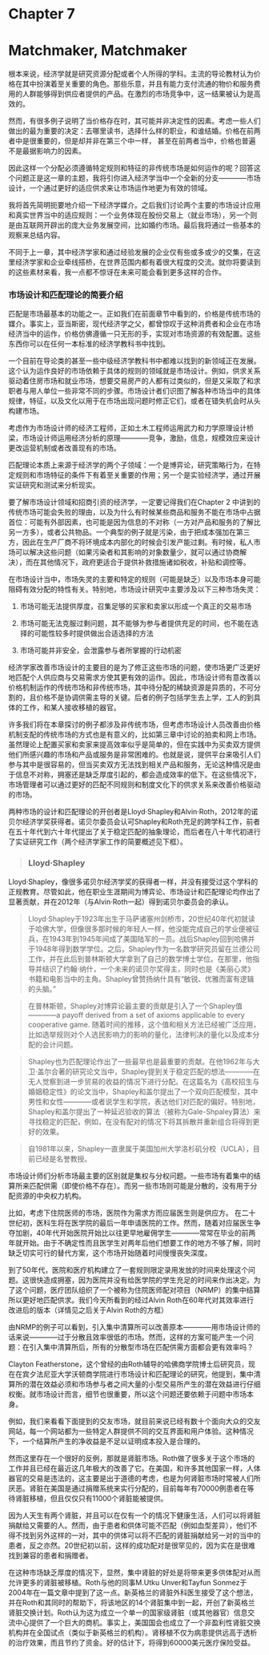 # Chapter 7

# Matchmaker, Matchmaker

根本来说，经济学就是研究资源分配或者个人所得的学科。主流的导论教材认为价格在其中扮演着至关重要的角色。那些乐意，并且有能力支付流通的物价和服务费用的人群能够得到供应者提供的产品。在激烈的市场竞争中，这一结果被认为是高效的。

然而，有很多例子说明了当价格存在时，其可能并非决定性的因素。考虑一些人们做出的最为重要的决定：去哪里读书，选择什么样的职业，和谁结婚。价格在前两者中是很重要的，但是却并非在第三个中一样， 甚至在前两者当中，价格也普遍不是最据影响力的因素。

因此这样一个分配必须遵循特定规则和特征的非传统市场是如何运作的呢？回答这个问题正是这一章的主题，我将引你进入经济学当中一个全新的分支————市场设计，一个通过更好的适应供求来让市场运作地更为有效的领域。

我将首先简明扼要地介绍一下经济学媒介。之后我们讨论两个主要的市场设计应用和真实世界当中的适应规则：一个业务体现在股份交易上（就业市场），另一个则是由互联网开辟出的庞大业务发展空间，比如婚约市场。最后我将通过一些基本的观察来总结内容。

不同于上一章，其中经济学家和通过经验发展的企业仅有些或多或少的交集，在这里经济学家和企业牵线搭桥，在世界范围内都有着很大程度的交流。就你将要读到的这些素材来看，我一点都不惊讶在未来可能会看到更多这样的合作。

### 市场设计和匹配理论的简要介绍

匹配是市场最基本的功能之一。正如我们在前面章节中看到的，价格是传统市场的媒介。事实上，亚当斯密，现代经济学之父，都曾惊叹于这种消费者和企业在市场经济当中的运作，价格仿佛遵循一只无形的手，实现对市场资源的有效配置。这些东西你可以在任何一本标准的经济学教科书中找到。

一个目前在导论类的甚至一些中级经济学教科书中都难以找到的新领域正在发展。这个认为运作良好的市场依赖于具体的规则的领域就是市场设计。例如，供求关系驱动着住房市场和就业市场，想要交易房产的人都有过类似的，但是又采取了和求职者与用人单位一些非常不同的步骤。市场设计者们识图了解各种市场当中的具体规律，特征，以及文化以用于在市场出现问题时修正它们，或者在错失机会时从头构建市场。

考虑作为市场设计师的经济工程师，正如土木工程师运用武力和力学原理设计桥梁，市场设计师运用经济分析的原理————竞争，激励，信息，规模效应来设计更改运营机制或者改善现有的市场。

匹配理论本质上来源于经济学的两个子领域：一个是博弈论，研究策略行为，在特定规则和市场特征的条件下有着至关重要的作用；另一个是实验经济学，通过开展实证研究和测试来分析现实。

要了解市场设计领域和招商引资的经济学，一定要记得我们在Chapter 2 中讲到的传统市场可能会失败的理由，以及为什么有时候某些商品和服务不能在市场中占据首位：可能有外部因素，也可能是因为信息的不对称（一方对产品和服务的了解比另一方多），或者公共物品。一个典型的例子就是污染，由于把成本强加在第三方，因此在生产厂商不将环境成本内部化的时候会引发产能过剩。有时候，私人市场可以解决这些问题（如果污染者和其影响的对象数量少，就可以通过协商解决），而在其他情况下，政府更适合于提供补救措施诸如税收，补贴和调控等。

在市场设计当中，市场失灵的主要和特定的规则（可能是缺乏）以及市场本身可能阻碍有效分配的特性有关。特别地，市场设计研究中主要涉及以下三种市场失灵：

1. 市场可能无法提供厚度，召集足够的买家和卖家以形成一个真正的交易市场

2. 市场可能无法克服过剩问题，其不能够为参与者提供充足的时间，也不能在选择的可能性较多时提供做出合适选择的方法

3. 市场可能并非安全，会泄露参与者所掌握的行动机密

经济学家改善市场设计的主要目的是为了修正这些市场的问题，使市场更广泛更好地匹配个人供应商与交易需求方使其更有效的运作。因此，市场设计师有意改善以价格机制运作的传统市场和非传统市场，其中待分配的稀缺资源是异质的，不可分割的，且价格不是协调供需主导的关键。后者的例子包括学生去上学，工人的到具体的工作，和某人接收移植的器官。

许多我们将在本章探讨的例子都涉及非传统市场，但考虑市场设计人员改善由价格机制支配的传统市场的方式也是有意义的，比如第三章中讨论的拍卖和网上市场。虽然理论上配置买家和卖家来提高效率似乎是简单的，但在实践中为买卖双方提供他们所感兴趣的市场和产品或服务是非常困难的。也就是说，提供平台来吸引人们参与其中是很容易的，但当买卖双方无法找到相关产品和服务，无论这种情况是由于信息不对称，拥塞还是缺乏厚度引起的，都会造成效率的低下。在这些情况下，市场管理者可以通过更好的匹配不同规则和制度文化下的供求关系来改善价格驱动的市场。

两种市场的设计和匹配理论的开创者是Lloyd·Shapley和Alvin·Roth，2012年的诺贝尔经济学奖获得者。诺贝尔委员会认可Shapley和Roth充足的跨学科工作，前者在五十年代到六十年代提出了关于稳定匹配的抽象理论，而后者在八十年代初进行了实证研究工作（两个经济学家工作的简要概述见下框）。

> ### Lloyd·Shapley
Lloyd·Shapley，像很多诺贝尔经济学奖的获得者一样，并没有接受过这个学科的正规教育。尽管如此，他在职业生涯期间为博弈论、市场设计和匹配理论均作出了显著贡献，并在2012年（与Alvin·Roth一起）得到诺贝尔委员会的承认。

> Lloyd·Shapley于1923年出生于马萨诸塞州剑桥市，20世纪40年代初就读于哈佛大学，但像很多那时候的年轻人一样，他没能完成自己的学业便被征兵，在1943年到1945年间成了美国陆军的一员。战后Shapley回到哈佛并于1948年得到数学学位。之后，Shapley作为一名数学研究员留在兰德公司工作，并在此后到普林斯顿大学拿到了自己的数学博士学位。在那里，他指导并结识了约翰·纳什，一个未来的诺贝尔奖得主，同时也是《美丽心灵》书籍和电影当中的主角。Shapley曾赞扬纳什具有“敏锐、优雅而富有逻辑的头脑。”

> 在普林斯顿，Shapley对博弈论最主要的贡献是引入了一个Shapley值————a payoff derived from a set of axioms applicable to every cooperative game. 随着时间的推移，这个值和相关方法已经被广泛应用，比如选举规则对个人选民影响力的影响的量化，法律判决的量化以及成本分配的会计问题。

> Shapley也为匹配理论作出了一些最早也是最重要的贡献。在他1962年与大卫·盖尔合著的研究论文当中，Shapley提到关于稳定匹配的想法————在无人觉察到进一步贸易的收益的情况下进行分配。在这篇名为《高校招生与婚姻稳定性》的论文当中，Shapley和盖尔提出了一个双向匹配模型，其中男性和女性————或者说学生和学院，表达他们对匹配的偏好。特别地，Shapley和盖尔提出了一种延迟验收的算法（被称为Gale-Shpaley算法）来寻找稳定的匹配，例如，在没有配对的情况下将其拆散并重新组合将得到更好的效果。

> 自1981年以来，Shapley一直隶属于美国加州大学洛杉矶分校（UCLA），目前已经是名誉教授。

市场设计师们分析市场最主要的区别就是集权与分权问题。一些市场有着集中的结算所来匹配供需（即使价格不存在）。而另一些市场则可能是分散的，没有用于分配资源的中央权力机构。

比如，考虑下住院医师的市场，医院作为需求方而应届医生则是供应方。 在二十世纪初，医科生将在医学院的最后一年申请医院的工作。然而，随着对应届医生争夺加剧，40年代开始医院开始比以往更早地雇佣学生————常常在毕业的前两年就开始。由于不确定性而且医学生对两年后他们想要工作的地方不够了解，同时缺乏切实可行的替代方案，这个市场开始随着时间慢慢丧失深度。

到了50年代，医院和医疗机构建立了一套规则限定录用发放的时间来处理这个问题。这很快造成拥塞，因为医院并没有给医学院的学生充足的时间来作出决定。为了这个问题，医疗团队组织了一个被称为住院医师配对项目（NRMP）的集中结算所以更好地匹配供求。我们今天所看到的经过Alvin Roth在60年代对其效率进行改进后的版本（详情见之后关于Alvin Roth的方框）

由NRMP的例子可以看到，引入集中清算所可以改善原本————用市场设计师的话来说————过于分散且效率很低的市场。然而，这样的方案可能产生一个问题：在引入集中清算所后，所有的分散型市场在匹配供需方面都会更有效率吗？

Clayton Featherstone，这个曾经的由Roth辅导的哈佛商学院博士后研究员，现在在宾夕法尼亚大学沃顿商学院进行市场设计和匹配理论的研究，他提到，集中清算所的潜在效益必须和市场参与者之间大量的小型交易所产生的潜在效益进行仔细权衡。就市场设计而言，细节也很重要，所以这个问题还要依赖于问题中市场本身。

例如，我们来看看下面提到的交友市场，就目前来说已经有数十个面向大众的交友网站，每一个网站都为一些特定人群提供不同的交互界面和用户体验。这种情况下，一个结算所产生的净收益是不足以证明成本投入是合理的。

然而这里存在一个很好的反例，那就是肾脏市场。Roth做了很多关于这个市场的工作并且已经在最近这几年极大的改善了它。在美国，和许多其他国家一样，人体器官的交易是违法的，这主要是出于道德的考虑，也是为何肾脏市场时常被人们所厌恶。肾脏在美国是通过捐赠系统来实行分配的，目前每年有70000例患者在等待肾脏移植，但且仅仅只有11000个肾脏能被提供。

因为人天生有两个肾脏，并且可以在仅有一个的情况下健康生活，人们可以将肾脏捐献给又需要的人。然而，由于患者和供体可能不匹配（例如血型差异），他们不得不找到另外这样的一对，其中的供体可以将不匹配的肾脏捐献给另一对的当中的患者，反之亦然。20世纪初以前，这样的成功配对是很罕见的，因为实在是很难找到兼容的患者和捐赠者。

在这种市场缺乏厚度的情况下，显然，集中肾脏的好处是将带来更多供体配对从而允许更多的肾脏被移植。Roth与他的同事M.Utku Unver和Tayfun Sonmez于2004年在一篇文章中提到了这一点。新英格兰的肾脏外科医生接受了这个想法，并在Roth和其同时的帮助下，将该地区的14个肾脏集中到一起，开创了新英格兰肾脏交换计划。Roth认为这为成立一个单一的国家级肾脏（或其他器官）信息交流中心提供了一个巨大的商机。事实上，美国国会也成立了一个非盈利性肾脏交换机构并在全国试点（类似于新英格兰的机构）。肾移植不仅为病患提供远高于透析的治疗效果，而且节约了资金。好的估计下，将得到60000美元医疗保险受益。